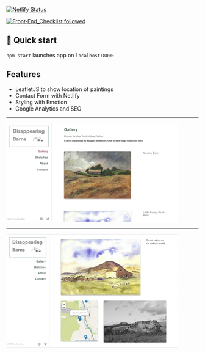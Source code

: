 [![Netlify Status](https://api.netlify.com/api/v1/badges/12fbe657-7b4d-4578-86fd-0f7926ea55c2/deploy-status)](https://app.netlify.com/sites/keen-joliot-3fa315/deploys)

[![Front‑End_Checklist followed](https://img.shields.io/badge/Front‑End_Checklist-followed-brightgreen.svg)](https://github.com/thedaviddias/Front-End-Checklist/)

## 🚀 Quick start

`npm start` launches app on `localhost:8000`

## Features
- LeafletJS to show location of paintings
- Contact Form with Netlify
- Styling with Emotion
- Google Analytics and SEO
  
---

<img src="./homepage.jpg" alt="Screenshot of homepage" width="450"/>

---

<img src="./showpage.jpg" alt="Screenshot of homepage" width="450"/>

